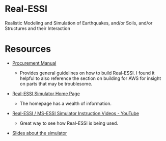# Real-ESSI
Realistic Modeling and Simulation of Earthquakes, and/or Soils, and/or Structures and their Interaction

# Resources

* [Procurement Manual](http://sokocalo.engr.ucdavis.edu/~jeremic/Real_ESSI_Simulator/Jeremic_et_al_Real-ESSI-Procurement.pdf)
  * Provides general guidelines on how to build Real-ESSI. I found it helpful to also reference the section on building for AWS for insight on parts that may be troublesome.

* [Real-ESSI Simulator Home Page](http://real-essi.info/)
  * The homepage has a wealth of information.

* [Real-ESSI / MS-ESSI Simulator Instruction Videos - YouTube](https://www.youtube.com/playlist?list=PL5pXcMifm8T57jDghDXKHDRZUXNxv3k7E)
  * Great way to see how Real-ESSI is being used.

* [Slides about the simulator](https://www.energy.gov/sites/prod/files/2016/11/f34/Jeremic_DOE_NHP_meeting_online_content_19Oct2016.pdf)
